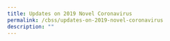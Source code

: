 ```yaml
---
title: Updates on 2019 Novel Coronavirus
permalink: /cbss/updates-on-2019-novel-coronavirus
description: ""
---
```

